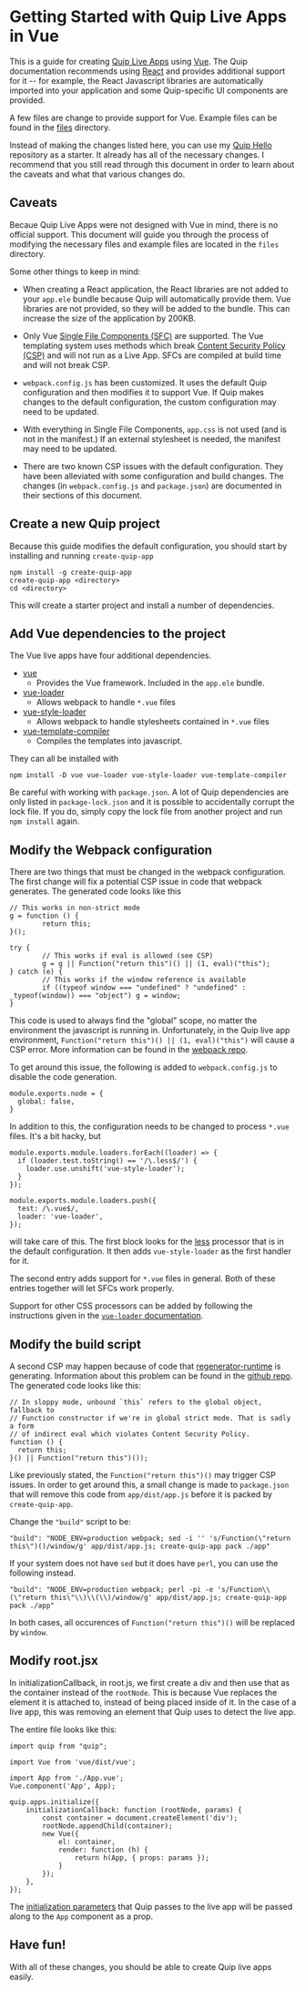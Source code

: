 # Getting Started with Quip Live Apps in Vue

This is a guide for creating [Quip Live Apps](https://salesforce.quip.com/about/live-apps) using [Vue](https://vuejs.org/).  The Quip documentation recommends using [React](https://reactjs.org/) and provides additional support for it -- for example, the React Javascript libraries are automatically imported into your application and some Quip-specific UI components are provided.

A few files are change to provide support for Vue.  Example files can be found in the [files](files) directory.

Instead of making the changes listed here, you can use my [Quip Hello](https://github.com/herrevilkitten/quip-hello-vue) repository as a starter.  It already has all of the necessary changes.  I recommend that you still read through this document in order to learn about the caveats and what that various changes do.

## Caveats

Becaue Quip Live Apps were not designed with Vue in mind, there is no official support.  This document will guide you through the process of modifying the necessary files and example files are located in the `files` directory.

Some other things to keep in mind:

* When creating a React application, the React libraries are not added to your `app.ele` bundle because Quip will automatically provide them.  Vue libraries are not provided, so they will be added to the bundle.  This can increase the size of the application by 200KB.

* Only Vue [Single File Components (SFC)](https://vuejs.org/v2/guide/single-file-components.html) are supported.  The Vue templating system uses methods which break [Content Security Policy (CSP)](https://developer.mozilla.org/en-US/docs/Web/HTTP/CSP) and will not run as a Live App.  SFCs are compiled at build time and will not break CSP.

* `webpack.config.js` has been customized.  It uses the default Quip configuration and then modifies it to support Vue.  If Quip makes changes to the default configuration, the custom configuration may need to be updated.

* With everything in Single File Components, `app.css` is not used (and is not in the manifest.)  If an external stylesheet is needed, the manifest may need to be updated.

* There are two known CSP issues with the default configuration.  They have been alleviated with some configuration and build changes.  The changes (in `webpack.config.js` and `package.json`) are documented in their sections of this document.

## Create a new Quip project

Because this guide modifies the default configuration, you should start by installing and running `create-quip-app`

```
npm install -g create-quip-app
create-quip-app <directory>
cd <directory>
```

This will create a starter project and install a number of dependencies.

## Add Vue dependencies to the project

The Vue live apps have four additional dependencies.

* [vue](https://www.npmjs.com/package/vue)
  * Provides the Vue framework.  Included in the `app.ele` bundle.
* [vue-loader](https://www.npmjs.com/package/vue-loader)
  * Allows webpack to handle `*.vue` files
* [vue-style-loader](https://www.npmjs.com/package/vue-style-loader)
  * Allows webpack to handle stylesheets contained in `*.vue` files
* [vue-template-compiler](https://www.npmjs.com/package/vue-template-compiler)
  * Compiles the templates into javascript.


They can all be installed with
```
npm install -D vue vue-loader vue-style-loader vue-template-compiler
```

Be careful with working with `package.json`.  A lot of Quip dependencies are only listed in `package-lock.json` and it is possible to accidentally corrupt the lock file.  If you do, simply copy the lock file from another project and run `npm install` again.

## Modify the Webpack configuration

There are two things that must be changed in the webpack configuration.  The first change will fix a potential CSP issue in code that webpack generates.  The generated code looks like this
```
// This works in non-strict mode
g = function () {
        return this;
}();

try {
        // This works if eval is allowed (see CSP)
        g = g || Function("return this")() || (1, eval)("this");
} catch (e) {
        // This works if the window reference is available
        if ((typeof window === "undefined" ? "undefined" : _typeof(window)) === "object") g = window;
}
```

This code is used to always find the "global" scope, no matter the environment the javascript is running in.  Unfortunately, in the Quip live app environment, `Function("return this")() || (1, eval)("this")` will cause a CSP error.  More information can be found in the [webpack repo](https://github.com/webpack/webpack/issues/6461).

To get around this issue, the following is added to `webpack.config.js` to disable the code generation.

```
module.exports.node = {
  global: false,
}
```

In addition to this, the configuration needs to be changed to process `*.vue` files.  It's a bit hacky, but 

```
module.exports.module.loaders.forEach((loader) => {
  if (loader.test.toString() == '/\.less$/') {
    loader.use.unshift('vue-style-loader');
  }
});

module.exports.module.loaders.push({
  test: /\.vue$/,
  loader: 'vue-loader',
});
```
will take care of this.  The first block looks for the [less](http://lesscss.org/) processor that is in the default configuration.  It then adds `vue-style-loader` as the first handler for it.

The second entry adds support for `*.vue` files in general.  Both of these entries together will let SFCs work properly.

Support for other CSS processors can be added by following the instructions given in the [`vue-loader` documentation](https://vue-loader.vuejs.org/guide/pre-processors.html).

## Modify the build script

A second CSP may happen because of code that [regenerator-runtime](https://github.com/facebook/regenerator) is generating.  Information about this problem can be found in the [github repo](https://github.com/facebook/regenerator/issues/336).  The generated code looks like this:

```
// In sloppy mode, unbound `this` refers to the global object, fallback to
// Function constructor if we're in global strict mode. That is sadly a form
// of indirect eval which violates Content Security Policy.
function () {
  return this;
}() || Function("return this")());
```
Like previously stated, the `Function("return this")()` may trigger CSP issues.  In order to get around this, a small change is made to `package.json` that will remove this code from `app/dist/app.js` before it is packed by `create-quip-app`.

Change the `"build"` script to be:

```
"build": "NODE_ENV=production webpack; sed -i '' 's/Function(\"return this\")()/window/g' app/dist/app.js; create-quip-app pack ./app"
```

If your system does not have `sed` but it does have `perl`, you can use the following instead.

```
"build": "NODE_ENV=production webpack; perl -pi -e 's/Function\\(\"return this\"\\)\\(\\)/window/g' app/dist/app.js; create-quip-app pack ./app"
```

In both cases, all occurences of `Function("return this")()` will be replaced by `window`.

## Modify root.jsx

In initializationCallback, in root.js, we first create a div and then use that as the container instead of the `rootNode`. This is because Vue replaces the element it is attached to, instead of being placed inside of it.  In the case of a live app, this was removing an element that Quip uses to detect the live app.

The entire file looks like this:
```
import quip from "quip";

import Vue from 'vue/dist/vue';

import App from './App.vue';
Vue.component('App', App);

quip.apps.initialize({
    initializationCallback: function (rootNode, params) {
        const container = document.createElement('div');
        rootNode.appendChild(container);
        new Vue({
            el: container,
            render: function (h) {
                return h(App, { props: params });
            }
        });
    },
});
```

The [initialization parameters](https://salesforce.quip.com/dev/liveapps/documentation#initialization) that Quip passes to the live app will be passed along to the `App` component as a prop.

## Have fun!

With all of these changes, you should be able to create Quip live apps easily.
